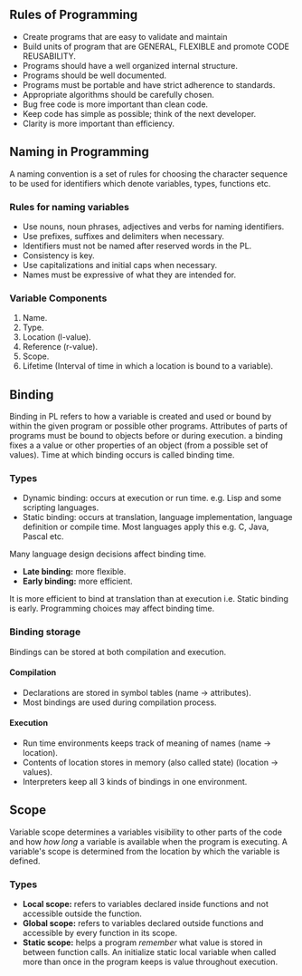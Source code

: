 ## Rules of Programming

- Create programs that are easy to validate and maintain
- Build units of program that are GENERAL, FLEXIBLE  and promote CODE REUSABILITY.
- Programs should have a well organized internal structure.
- Programs should be well documented.
- Programs must be portable and have strict adherence to standards.
- Appropriate algorithms should be carefully chosen.
- Bug free code is more important than clean code.
- Keep code has simple as possible; think of the next developer.
- Clarity is more important than efficiency.
## Naming in Programming

A naming convention is a set of rules for choosing the character sequence to be used for identifiers which denote variables, types, functions etc.

### Rules for naming variables

- Use nouns, noun phrases, adjectives and verbs for naming identifiers.
- Use prefixes, suffixes and delimiters when necessary.
- Identifiers must not be named after reserved words in the PL.
- Consistency is key.
- Use capitalizations and initial caps when necessary.
- Names must be expressive of what they are intended for.


### Variable Components

1. Name.
2. Type.
3. Location (l-value).
4. Reference (r-value).
5. Scope.
6. Lifetime (Interval of time in which a location is bound to a variable).

## Binding

Binding in PL refers to how a variable is created and used or bound by within the given program or possible other programs.
Attributes of parts of programs must be bound to objects before or during execution. a binding fixes a a value or other properties of an object (from a possible set of values).
Time at which binding occurs is called binding time.

### Types

- Dynamic binding: occurs at execution or run time. e.g. Lisp and some scripting languages.
- Static binding: occurs at translation, language implementation, language definition or compile time. Most languages apply this e.g. C, Java, Pascal etc.

Many language design decisions affect binding time.

- **Late binding:** more flexible.
- **Early binding:** more efficient.

It is more efficient to bind at translation than at execution i.e. Static binding is early.
Programming choices may affect binding time.

### Binding storage

Bindings can be stored at both compilation and execution.

#### Compilation

- Declarations are stored in symbol tables (name -> attributes).
- Most bindings are used during compilation process.

#### Execution

- Run time environments keeps track of meaning of names (name -> location).
- Contents of location stores in memory (also called state) (location -> values).
- Interpreters keep all 3 kinds of bindings in one environment.

## Scope

Variable scope determines a variables visibility to other parts of the code and how *how long* a variable is available when the program is executing.
A variable's scope is determined from the location by which the variable is defined.

### Types

- **Local scope:** refers to variables declared inside functions and not accessible outside the function.
- **Global scope:** refers to variables declared outside functions and accessible by every function in its scope.
- **Static scope:** helps a program *remember* what value is stored in between function calls. An initialize static local variable when called more than once in the program keeps is value throughout execution. 